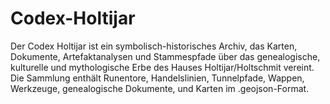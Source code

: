 # Codex-Holtijar
Der Codex Holtijar ist ein symbolisch-historisches Archiv, das Karten, Dokumente, Artefaktanalysen und Stammespfade über das genealogische, kulturelle und mythologische Erbe des Hauses Holtijar/Holtschmit vereint. Die Sammlung enthält Runentore, Handelslinien, Tunnelpfade, Wappen, Werkzeuge, genealogische Dokumente, und Karten im .geojson-Format.
